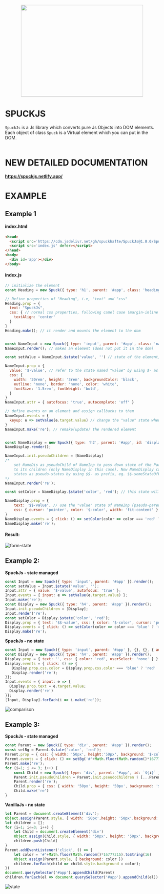 <p align='center'><img width='400' height='300' src='https://user-images.githubusercontent.com/70335252/166430266-10f9f4af-4eed-4ee4-b5b5-7d0837492a0e.jpeg'></p>


# SPUCKJS
`SpuckJs` is a Js library which converts pure Js Objects into DOM elements.<br/> 
Each object of class `Spuck` is a Virtual element which you can put in the DOM.<br/><br/> 


# NEW DETAILED DOCUMENTATION
**https://spuckjs.netlify.app/**

# EXAMPLE

## Example 1
#### index.html
```html
<head>
  <script src='https://cdn.jsdelivr.net/gh/spuckhafte/SpuckJs@1.0.0/Spuck.js'></script>
  <script src='index.js' defer></script>
</head>
<body>
  <div id='app'></div>
</body>
```
#### index.js
```js
// initialize the element
const Heading = new Spuck({ type: 'h1', parent: '#app', class: 'heading', id: 'heading' })

// Define properties of "Heading", i.e, "text" and "css"
Heading.prop = {
  text: "SpuckJs",
  css: { // normal css properties, following camel case (margin-inline -> marginInline)
    textAlign: 'center'
  }
}
Heading.make(); // it render and mounts the element to the dom


const NameInput = new Spuck({ type: 'input', parent: '#app', class: 'name', id: 'inp' })
NameInput.render(); // makes an element (does not put it in the dom)

const setValue = NameInput.$state('value', '') // state of the element, returns a function to update it

NameInput.prop = {
  value: '$-value', // refer to the state named "value" by using $- as prefix 
  css: {
    width: '20rem', height: '3rem', backgroundColor: 'black',
    outline: 'none', border: 'none', color: 'white',
    fontSize: '1.5rem', fontWeight: 'bold',
  }
}
NameInput.attr = { autofocus: 'true', autocomplete: 'off' }

// define events on an element and assign callbacks to them
NameInput.events = {
  keyup: e => setValue(e.target.value) // change the "value" state when someone types
}
NameInput.make('re'); // remake(update) the rendered element


const NameDisplay = new Spuck({ type: 'h2', parent: '#app', id: 'display' })
NameDisplay.render();

NameInput.init.pseudoChildren = [NameDisplay] 
/* 
    set NameDis as pseudoChild of NameInp to pass down state of the Parent (input el)
    to its children (only NameDisplay in this case). Now NameDisplay can access these
    states as pseudo-states by using $$- as prefix, eg. $$-someStateOfParent.
*/
NameInput.render('re');

const setColor = NameDisplay.$state('color', 'red'); // this state will manage the color of the text

NameDisplay.prop = { 
    text: '$$-value', // use the "value" state of NameInp (pseudo-parent)
    css: { cursor: 'pointer', color: '$-color', width: 'fit-content' } 
}
NameDisplay.events = { click: () => setColor(color => color === 'red' ? 'blue' : 'red') }
NameDisplay.make('re');
```

#### Result:
![form-state](https://user-images.githubusercontent.com/70335252/166470675-d687a040-ba2e-4014-9e0c-7bd402dc2f3a.gif)


## Example 2:
**SpuckJs - state managed**
```js
const Input = new Spuck({ type: 'input', parent: '#app' }).render();
const setValue = Input.$state('value', '');
Input.attr = { value: '$-value', autofocus: 'true' };
Input.events = { input: e => setValue(e.target.value) };
Input.make('re');
const Display = new Spuck({ type: 'h4', parent: '#app' }).render();
Input.init.pseudoChildren = [Display];
Input.render('re');
const setColor = Display.$state('color', 'red');
Display.prop = { text: '$$-value', css: { color: '$-color', cursor: 'pointer', userSelect: 'none' } };
Display.events = { click: () => setColor(color => color === 'blue' ? 'red' : 'blue') };
Display.make('re');
```
**SpuckJs - no state**
```js
const Input = new Spuck({ type: 'input', parent: '#app' }, {}, {}, { autofocus: 'true' }).render();
const Display = new Spuck({ type: 'h4', parent: '#app' }).render();
Display.prop = { text: '', css: { color: 'red', userSelect: 'none' } }
Display.events = { click: () => {
   Display.prop.css.color = Display.prop.css.color === 'blue' ? 'red' : 'blue'; 
   Display.render('re');
}};
Input.events = { input: e => {
  Display.prop.text = e.target.value; 
  Display.render('re') 
}};
[Input, Display].forEach(i => i.make('re'));
```
![comparison](https://user-images.githubusercontent.com/70335252/166475079-976f41c2-afba-4631-9e0c-1212b334e791.gif)


## Example 3:
**SpuckJs - state managed**
```js
const Parent = new Spuck({ type: 'div', parent: '#app' }).render();
const setBg = Parent.$state('color', 'red');
Parent.prop = { css: { width: '50px', height:'50px', background: '$-color', cursor: 'pointer', marginBlock: '2em' } };
Parent.events = { click: () => setBg('#'+Math.floor(Math.random()*16777215).toString(16)) };
Parent.make('re');
for (i=1; i <= 3; i++) {
    const Child = new Spuck({ type: 'div', parent: '#app', id: `${i}` }).render();
    Parent.init.pseudoChildren = Parent.init.pseudoChildren ? [...Parent.init.pseudoChildren, Child] : [Child];
    Parent.render('re');
    Child.prop = { css: { width: '50px', height: '50px', background: '$$-color', marginBlock: '2px' } };
    Child.make('re')
}
```
**VanillaJs - no state**
```js
let Parent = document.createElement('div');
Object.assign(Parent.style, { width: '50px',height: '50px',background: 'red',cursor: 'pointer',marginBlock: '2em' });
let children = [];
for (i=1; i<=3; i++) {
    let Child = document.createElement('div')
    Object.assign(Child.style, { width: '50px', height: '50px', background: 'red', marginBlock: '2px' })
    children.push(Child)
}
Parent.addEventListener('click', () => {
    let color = '#'+Math.floor(Math.random()*16777215).toString(16)
    Object.assign(Parent.style, { background: color })
    children.forEach(child => child.style.background = color);
})
document.querySelector('#app').appendChild(Parent)
children.forEach(el => document.querySelector('#app').appendChild(el))
```
![state](https://user-images.githubusercontent.com/70335252/166469804-23563fa7-e46a-4d9a-a154-07d3d35bcc0a.gif)




